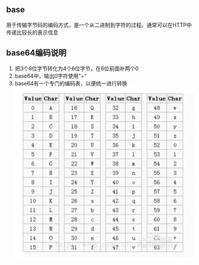 ## base
用于传输字节码的编码方式，是一个从二进制到字符的过程。通常可以在HTTP中传递比较长的表示信息

## base64编码说明
1. 把3个8位字节转化为4个6位字节，在6位前面补两个0
2. base64中，输出0字符使用“=”
3. base64有一个专门的编码表，以便统一进行转换
![img.png](img.png)